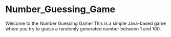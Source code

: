 # Number_Guessing_Game
Welcome to the Number Guessing Game! This is a simple Java-based game where you try to guess a randomly generated number between 1 and 100.
